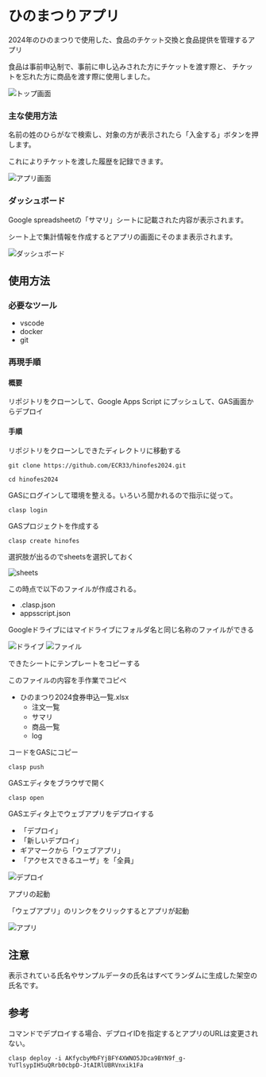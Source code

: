 # ひのまつりアプリ

2024年のひのまつりで使用した、食品のチケット交換と食品提供を管理するアプリ

食品は事前申込制で、事前に申し込みされた方にチケットを渡す際と、
チケットを忘れた方に商品を渡す際に使用しました。

![トップ画面](./img/Screenshot_20241123_195757.png)

### 主な使用方法

名前の姓のひらがなで検索し、対象の方が表示されたら「入金する」ボタンを押します。

これによりチケットを渡した履歴を記録できます。

![アプリ画面](./img/Screenshot_20241123_195817.png)

### ダッシュボード

Google spreadsheetの「サマリ」シートに記載された内容が表示されます。

シート上で集計情報を作成するとアプリの画面にそのまま表示されます。

![ダッシュボード](./img/Screenshot_20241123_195851.png)


## 使用方法

### 必要なツール

- vscode
- docker
- git

### 再現手順

#### 概要

リポジトリをクローンして、Google Apps Script にプッシュして、GAS画面からデプロイ

#### 手順


リポジトリをクローンしできたディレクトリに移動する

```
git clone https://github.com/ECR33/hinofes2024.git

cd hinofes2024
```

GASにログインして環境を整える。いろいろ聞かれるので指示に従って。

```
clasp login
```

GASプロジェクトを作成する

```
clasp create hinofes
```

選択肢が出るのでsheetsを選択しておく

![sheets](./img/Screenshot_20241123_190316.png)

この時点で以下のファイルが作成される。
- .clasp.json
- appsscript.json


Googleドライブにはマイドライブにフォルダ名と同じ名称のファイルができる

![ドライブ](./img/Screenshot_20241123_190500.png)
![ファイル](./img/Screenshot_20241123_190525.png)


できたシートにテンプレートをコピーする

このファイルの内容を手作業でコピペ

- ひのまつり2024食券申込一覧.xlsx
  - 注文一覧
  - サマリ
  - 商品一覧
  - log

コードをGASにコピー

```
clasp push
```

GASエディタをブラウザで開く

```
clasp open
```

GASエディタ上でウェブアプリをデプロイする

- 「デプロイ」
- 「新しいデプロイ」
- ギアマークから「ウェブアプリ」
- 「アクセスできるユーザ」を「全員」

![デプロイ](./img/Screenshot_20241123_195336.png)

アプリの起動

「ウェブアプリ」のリンクをクリックするとアプリが起動

![アプリ](./img/Screenshot_20241123_195419.png)

## 注意

表示されている氏名やサンプルデータの氏名はすべてランダムに生成した架空の氏名です。

## 参考

コマンドでデプロイする場合、デプロイIDを指定するとアプリのURLは変更されない。

```
clasp deploy -i AKfycbyMbFYjBFY4XWNO5JDca9BYN9f_g-YuTlsypIH5uQRrb0cbpD-JtAIRlUBRVnxik1Fa
```


